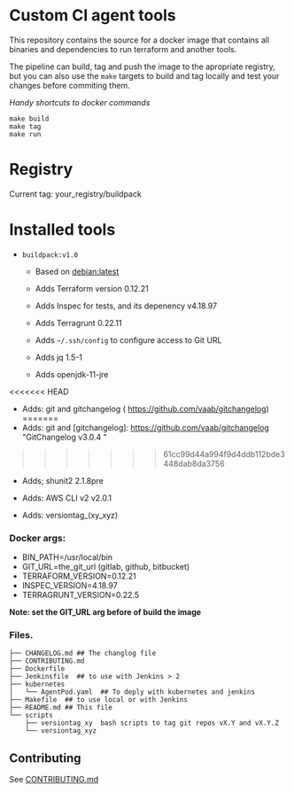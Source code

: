 # Custom CI agent  tools

This repository contains the source for a docker image that contains all binaries and dependencies to run terraform and another tools.

The pipeline can build, tag and push the image to the apropriate registry, but you can also use the `make` targets to build and tag locally and test your changes before commiting them.

*Handy shortcuts to docker commands*

```
make build
make tag
make run
```

# Registry

  Current tag:
    your_registry/buildpack

# Installed tools

- `buildpack:v1.0`
  
  - Based on [debian:latest](https://dockerhub/debian)
  
  - Adds Terraform version 0.12.21
  
  - Adds Inspec for tests, and its depenency v4.18.97
  
  - Adds Terragrunt 0.22.11
  
  - Adds `~/.ssh/config` to configure access to Git URL
  
  - Adds jq 1.5-1
  
  - Adds openjdk-11-jre
  
<<<<<<< HEAD
  - Adds: git and gitchangelog ( https://github.com/vaab/gitchangelog)
=======
  - Adds: git and  [gitchangelog]: https://github.com/vaab/gitchangelog	"GitChangelog v3.0.4 "
>>>>>>> 61cc99d44a994f9d4ddb112bde3448dab8da3756
  
  - Adds; shunit2  2.1.8pre
  
  - Adds: AWS CLI v2 v2.0.1
  
  - Adds: versiontag_(xy_xyz)  
  

### Docker args:

- BIN_PATH=/usr/local/bin
- GIT_URL=the_git_url (gitlab, github, bitbucket)  
- TERRAFORM_VERSION=0.12.21
- INSPEC_VERSION=4.18.97
- TERRAGRUNT_VERSION=0.22.5

**Note: set the GIT_URL arg before of  build  the image** 

### Files.

```
├── CHANGELOG.md ## The changlog file
├── CONTRIBUTING.md
├── Dockerfile
├── Jenkinsfile  ## to use with Jenkins > 2 
├── kubernetes
│   └── AgentPod.yaml  ## To deply with kubernetes and jenkins
├── Makefile  ## to use local or with Jenkins
├── README.md ## This file
└── scripts
    ├── versiontag_xy  bash scripts to tag git repos vX.Y and vX.Y.Z
    └── versiontag_xyz
```



## Contributing

See [CONTRIBUTING.md](CONTRIBUTING.md)

